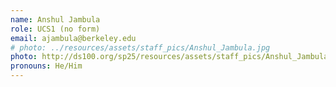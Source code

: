 ```yaml
---
name: Anshul Jambula
role: UCS1 (no form)
email: ajambula@berkeley.edu
# photo: ../resources/assets/staff_pics/Anshul_Jambula.jpg
photo: http://ds100.org/sp25/resources/assets/staff_pics/Anshul_Jambula.jpg
pronouns: He/Him
---
```

